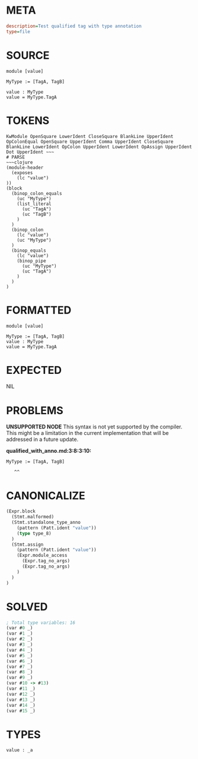 # META
~~~ini
description=Test qualified tag with type annotation
type=file
~~~
# SOURCE
~~~roc
module [value]

MyType := [TagA, TagB]

value : MyType
value = MyType.TagA
~~~
# TOKENS
~~~text
KwModule OpenSquare LowerIdent CloseSquare BlankLine UpperIdent OpColonEqual OpenSquare UpperIdent Comma UpperIdent CloseSquare BlankLine LowerIdent OpColon UpperIdent LowerIdent OpAssign UpperIdent Dot UpperIdent ~~~
# PARSE
~~~clojure
(module-header
  (exposes
    (lc "value")
))
(block
  (binop_colon_equals
    (uc "MyType")
    (list_literal
      (uc "TagA")
      (uc "TagB")
    )
  )
  (binop_colon
    (lc "value")
    (uc "MyType")
  )
  (binop_equals
    (lc "value")
    (binop_pipe
      (uc "MyType")
      (uc "TagA")
    )
  )
)
~~~
# FORMATTED
~~~roc
module [value]

MyType := [TagA, TagB]
value : MyType
value = MyType.TagA
~~~
# EXPECTED
NIL
# PROBLEMS
**UNSUPPORTED NODE**
This syntax is not yet supported by the compiler.
This might be a limitation in the current implementation that will be addressed in a future update.

**qualified_with_anno.md:3:8:3:10:**
```roc
MyType := [TagA, TagB]
```
       ^^


# CANONICALIZE
~~~clojure
(Expr.block
  (Stmt.malformed)
  (Stmt.standalone_type_anno
    (pattern (Patt.ident "value"))
    (type type_8)
  )
  (Stmt.assign
    (pattern (Patt.ident "value"))
    (Expr.module_access
      (Expr.tag_no_args)
      (Expr.tag_no_args)
    )
  )
)
~~~
# SOLVED
~~~clojure
; Total type variables: 16
(var #0 _)
(var #1 _)
(var #2 _)
(var #3 _)
(var #4 _)
(var #5 _)
(var #6 _)
(var #7 _)
(var #8 _)
(var #9 _)
(var #10 -> #13)
(var #11 _)
(var #12 _)
(var #13 _)
(var #14 _)
(var #15 _)
~~~
# TYPES
~~~roc
value : _a
~~~
